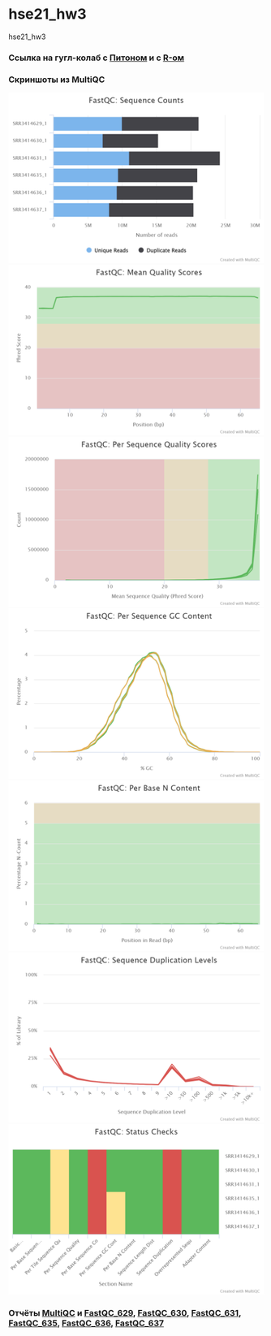 # hse21_hw3
hse21_hw3
### Ссылка на гугл-колаб с [Питоном](https://colab.research.google.com/drive/1oedtP8Q--ZXmKRONEs9SgGXBzyZ5gNOJ?usp=sharing) и с [R-ом](https://colab.research.google.com/drive/10iJhGlhQq-J0sfvddhuO5TjoOIWinrX7?usp=sharing)

### Скриншоты из MultiQC 
![Alt Sequence counts](https://github.com/dannygrig/hse21_hw3/blob/main/images/fastqc_sequence_counts_plot%20(1).png)
![Alt Mean Quality Scores](https://github.com/dannygrig/hse21_hw3/blob/main/images/fastqc_per_base_sequence_quality_plot%20(1).png)
![](https://github.com/dannygrig/hse21_hw3/blob/main/images/fastqc_per_sequence_quality_scores_plot.png)
![](https://github.com/dannygrig/hse21_hw3/blob/main/images/fastqc_per_sequence_gc_content_plot.png)
![](https://github.com/dannygrig/hse21_hw3/blob/main/images/fastqc_per_base_n_content_plot.png)
![](https://github.com/dannygrig/hse21_hw3/blob/main/images/fastqc_sequence_duplication_levels_plot.png)
![](https://github.com/dannygrig/hse21_hw3/blob/main/images/fastqc-status-check-heatmap.png)
### Отчёты [MultiQC](https://github.com/dannygrig/hse21_hw3/blob/main/images/multiqc_report.html) и [FastQC_629](https://github.com/dannygrig/hse21_hw3/blob/main/images/SRR3414629_1_fastqc.html), [FastQC_630](https://github.com/dannygrig/hse21_hw3/blob/main/images/SRR3414630_1_fastqc.html), [FastQC_631](https://github.com/dannygrig/hse21_hw3/blob/main/images/SRR3414631_1_fastqc.html), [FastQC_635](https://github.com/dannygrig/hse21_hw3/blob/main/images/SRR3414635_1_fastqc.html), [FastQC_636](https://github.com/dannygrig/hse21_hw3/blob/main/images/SRR3414636_1_fastqc.html), [FastQC_637](https://github.com/dannygrig/hse21_hw3/blob/main/images/SRR3414637_1_fastqc.html)
